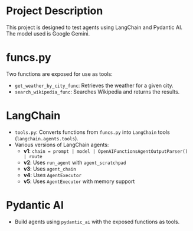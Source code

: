 # Project Description
This project is designed to test agents using LangChain and Pydantic AI.  
The model used is Google Gemini.

# funcs.py
Two functions are exposed for use as tools:
- `get_weather_by_city_func`: Retrieves the weather for a given city.
- `search_wikipedia_func`: Searches Wikipedia and returns the results.

# LangChain
- `tools.py`: Converts functions from `funcs.py` into `LangChain` tools (`langchain.agents.tools`).
- Various versions of LangChain agents:
  - **v1**: `chain = prompt | model | OpenAIFunctionsAgentOutputParser() | route`
  - **v2**: Uses `run_agent` with `agent_scratchpad`
  - **v3**: Uses `agent_chain`
  - **v4**: Uses `AgentExecutor`
  - **v5**: Uses `AgentExecutor` with memory support

# Pydantic AI
- Build agents using `pydantic_ai` with the exposed functions as tools.